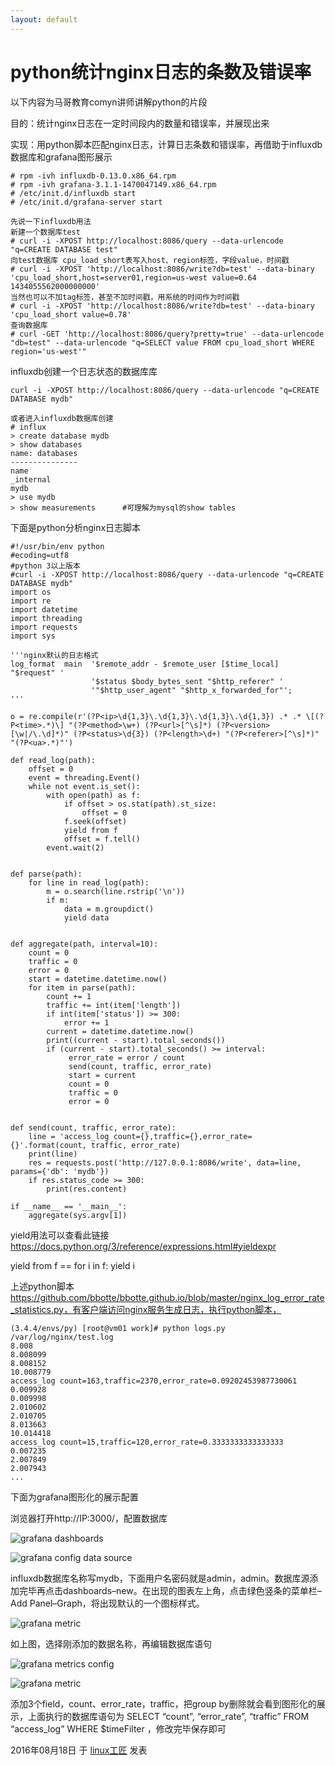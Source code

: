 ```yaml
---
layout: default
---
```


# python统计nginx日志的条数及错误率

以下内容为马哥教育comyn讲师讲解python的片段

目的：统计nginx日志在一定时间段内的数量和错误率，并展现出来

实现：用python脚本匹配nginx日志，计算日志条数和错误率，再借助于influxdb数据库和grafana图形展示

```
# rpm -ivh influxdb-0.13.0.x86_64.rpm
# rpm -ivh grafana-3.1.1-1470047149.x86_64.rpm
# /etc/init.d/influxdb start
# /etc/init.d/grafana-server start
```

```
先说一下influxdb用法
新建一个数据库test
# curl -i -XPOST http://localhost:8086/query --data-urlencode "q=CREATE DATABASE test"
向test数据库 cpu_load_short表写入host、region标签，字段value，时间戳
# curl -i -XPOST 'http://localhost:8086/write?db=test' --data-binary 'cpu_load_short,host=server01,region=us-west value=0.64 1434055562000000000'
当然也可以不加tag标签，甚至不加时间戳，用系统的时间作为时间戳
# curl -i -XPOST 'http://localhost:8086/write?db=test' --data-binary 'cpu_load_short value=0.78'
查询数据库
# curl -GET 'http://localhost:8086/query?pretty=true' --data-urlencode "db=test" --data-urlencode "q=SELECT value FROM cpu_load_short WHERE region='us-west'"
```

influxdb创建一个日志状态的数据库库

```
curl -i -XPOST http://localhost:8086/query --data-urlencode "q=CREATE DATABASE mydb"
 
或者进入influxdb数据库创建
# influx
> create database mydb
> show databases
name: databases
---------------
name
_internal
mydb
> use mydb
> show measurements      #可理解为mysql的show tables
```

下面是python分析nginx日志脚本

```
#!/usr/bin/env python
#ecoding=utf8
#python 3以上版本
#curl -i -XPOST http://localhost:8086/query --data-urlencode "q=CREATE DATABASE mydb"
import os
import re
import datetime
import threading
import requests
import sys
 
'''nginx默认的日志格式
log_format  main  '$remote_addr - $remote_user [$time_local] "$request" '
                  '$status $body_bytes_sent "$http_referer" '
                  '"$http_user_agent" "$http_x_forwarded_for"';
'''
 
o = re.compile(r'(?P<ip>\d{1,3}\.\d{1,3}\.\d{1,3}\.\d{1,3}) .* .* \[(?P<time>.*)\] "(?P<method>\w+) (?P<url>[^\s]*) (?P<version>[\w|/\.\d]*)" (?P<status>\d{3}) (?P<length>\d+) "(?P<referer>[^\s]*)" "(?P<ua>.*)"')
 
def read_log(path):
    offset = 0
    event = threading.Event()
    while not event.is_set():
        with open(path) as f:
            if offset > os.stat(path).st_size:
                offset = 0
            f.seek(offset)
            yield from f
            offset = f.tell()
        event.wait(2)
 
 
def parse(path):
    for line in read_log(path):
        m = o.search(line.rstrip('\n'))
        if m:
            data = m.groupdict()
            yield data
 
 
def aggregate(path, interval=10):
    count = 0
    traffic = 0
    error = 0
    start = datetime.datetime.now()
    for item in parse(path):
        count += 1
        traffic += int(item['length'])
        if int(item['status']) >= 300:
            error += 1
        current = datetime.datetime.now()
        print((current - start).total_seconds())
        if (current - start).total_seconds() >= interval:
             error_rate = error / count
             send(count, traffic, error_rate)
             start = current
             count = 0
             traffic = 0
             error = 0
 
 
def send(count, traffic, error_rate):
    line = 'access_log count={},traffic={},error_rate={}'.format(count, traffic, error_rate)
    print(line)
    res = requests.post('http://127.0.0.1:8086/write', data=line, params={'db': 'mydb'})
    if res.status_code >= 300:
        print(res.content)
 
if __name__ == '__main__':
    aggregate(sys.argv[1])
```

yield用法可以查看此链接<https://docs.python.org/3/reference/expressions.html#yieldexpr>

yield from f  == for i in f:    yield i

上述python脚本 https://github.com/bbotte/bbotte.github.io/blob/master/nginx_log_error_rate_statistics.py，有客户端访问nginx服务生成日志，执行python脚本，

```
(3.4.4/envs/py) [root@vm01 work]# python logs.py /var/log/nginx/test.log
8.008
8.008099
8.008152
10.008779
access_log count=163,traffic=2370,error_rate=0.09202453987730061
0.009928
0.009998
2.010602
2.010705
8.013663
10.014418
access_log count=15,traffic=120,error_rate=0.3333333333333333
0.007235
2.007849
2.007943
...
```

下面为grafana图形化的展示配置

浏览器打开http://IP:3000/，配置数据库

![grafana dashboards](../images/2016/08/QQ20160818-0@2x.png)

![grafana config data source](../images/2016/08/QQ20160818-1@2x.png)

influxdb数据库名称写mydb，下面用户名密码就是admin，admin。数据库源添加完毕再点击dashboards–new。在出现的图表左上角，点击绿色竖条的菜单栏–Add Panel–Graph，将出现默认的一个图标样式。

![grafana metric](../images/2016/08/QQ20160818-2@2x.png)

如上图，选择刚添加的数据名称，再编辑数据库语句

![grafana metrics config](../images/2016/08/QQ20160818-3@2x.png)

![grafana metric](../images/2016/08/QQ20160818-4@2x.png)

添加3个field，count、error_rate，traffic，把group by删除就会看到图形化的展示，上面执行的数据库语句为 SELECT “count”, “error_rate”, “traffic” FROM “access_log” WHERE $timeFilter ，修改完毕保存即可

2016年08月18日 于 [linux工匠](https://bbotte.github.io/) 发表





















